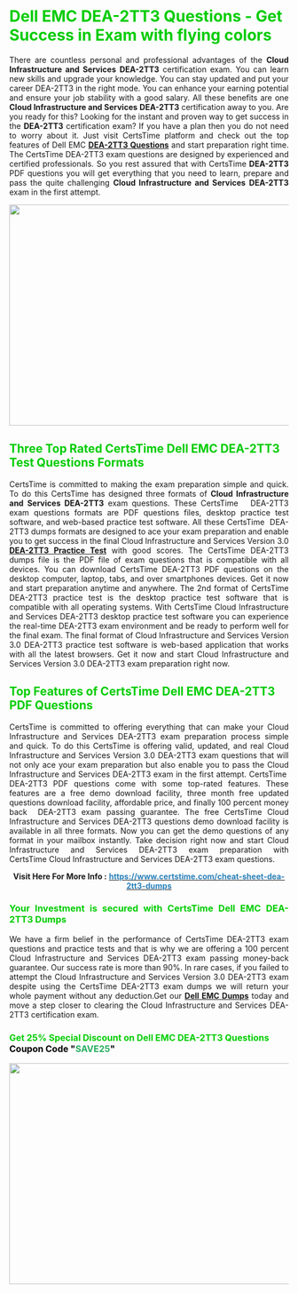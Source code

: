 <h1><span style="color:#00cc00;"><strong>Dell EMC DEA-2TT3 Questions - Get Success in Exam with flying colors</strong></span></h1>

<p style="text-align: justify;">There are countless personal and professional advantages of the <strong>Cloud Infrastructure and Services</strong> <strong>DEA-2TT3</strong> certification exam. You can learn new skills and upgrade your knowledge. You can stay updated and put your career DEA-2TT3 in the right mode. You can enhance your earning potential and ensure your job stability with a good salary. All these benefits are one <strong>Cloud Infrastructure and Services</strong> <strong>DEA-2TT3</strong> certification away to you. Are you ready for this? Looking for the instant and proven way to get success in the <strong></strong> <strong>DEA-2TT3</strong> certification exam? If you have a plan then you do not need to worry about it. Just visit CertsTime platform and check out the top features of Dell EMC <strong><a href="https://www.certstime.com/cheat-sheet-dea-2tt3-dumps">DEA-2TT3 Questions</a></strong> and start preparation right time. The CertsTime DEA-2TT3 exam questions are designed by experienced and certified professionals. So you rest assured that with CertsTime <strong></strong> <strong>DEA-2TT3</strong> PDF questions you will get everything that you need to learn, prepare and pass the quite challenging <strong>Cloud Infrastructure and Services</strong> <strong>DEA-2TT3</strong> exam in the first attempt.</p>

<p style="text-align: center;"><a href="https://www.certstime.com/cheat-sheet-dea-2tt3-dumps"><img alt="" src="https://i.imgur.com/wlGiNOk.jpg" style="width: 700px; height: 398px;" /></a></p>

<h2><span style="color:#00cc00;"><strong>Three Top Rated CertsTime Dell EMC DEA-2TT3 Test Questions Formats</strong></span></h2>

<p style="text-align: justify;">CertsTime is committed to making the exam preparation simple and quick. To do this CertsTime has designed three formats of <strong>Cloud Infrastructure and Services DEA-2TT3</strong> exam questions. These CertsTime   DEA-2TT3 exam questions formats are PDF questions files, desktop practice test software, and web-based practice test software. All these CertsTime  DEA-2TT3 dumps formats are designed to ace your exam preparation and enable you to get success in the final Cloud Infrastructure and Services Version 3.0 <strong><a href="https://www.certstime.com/cheat-sheet-dea-2tt3-dumps">DEA-2TT3 Practice Test</a></strong> with good scores. The CertsTime DEA-2TT3 dumps file is the PDF file of exam questions that is compatible with all devices. You can download CertsTime DEA-2TT3 PDF questions on the desktop computer, laptop, tabs, and over smartphones devices. Get it now and start preparation anytime and anywhere. The 2nd format of CertsTime DEA-2TT3 practice test is the desktop practice test software that is compatible with all operating systems. With CertsTime Cloud Infrastructure and Services DEA-2TT3 desktop practice test software you can experience the real-time DEA-2TT3 exam environment and be ready to perform well for the final exam. The final format of Cloud Infrastructure and Services Version 3.0 DEA-2TT3 practice test software is web-based application that works with all the latest browsers. Get it now and start Cloud Infrastructure and Services Version 3.0 DEA-2TT3 exam preparation right now.</p>

<h2><span style="color:#00cc00;"><strong>Top Features of CertsTime Dell EMC DEA-2TT3 PDF Questions</strong></span></h2>

<p style="text-align: justify;">CertsTime is committed to offering everything that can make your Cloud Infrastructure and Services DEA-2TT3 exam preparation process simple and quick. To do this CertsTime is offering valid, updated, and real Cloud Infrastructure and Services Version 3.0 DEA-2TT3 exam questions that will not only ace your exam preparation but also enable you to pass the Cloud Infrastructure and Services DEA-2TT3 exam in the first attempt. CertsTime  DEA-2TT3 PDF questions come with some top-rated features. These features are a free demo download facility, three month free updated questions download facility, affordable price, and finally 100 percent money back  DEA-2TT3 exam passing guarantee. The free CertsTime Cloud Infrastructure and Services DEA-2TT3 questions demo download facility is available in all three formats. Now you can get the demo questions of any format in your mailbox instantly. Take decision right now and start Cloud Infrastructure and Services DEA-2TT3 exam preparation with CertsTime Cloud Infrastructure and Services DEA-2TT3 exam questions.</p>

<p style="text-align: center;"><strong>Visit Here For More Info :</strong> <strong><a href="https://www.certstime.com/cheat-sheet-dea-2tt3-dumps"><span style="color:#2980b9;">https://www.certstime.com/cheat-sheet-dea-2tt3-dumps</span></a></strong></p>

<h3 style="text-align: justify;"><span style="color:#00cc00;"><strong>Your Investment is secured with CertsTime Dell EMC DEA-2TT3 Dumps</strong></span></h3>

<p style="text-align: justify;">We have a firm belief in the performance of CertsTime DEA-2TT3 exam questions and practice tests and that is why we are offering a 100 percent Cloud Infrastructure and Services DEA-2TT3 exam passing money-back guarantee. Our success rate is more than 90%. In rare cases, if you failed to attempt the Cloud Infrastructure and Services Version 3.0 DEA-2TT3 exam despite using the CertsTime DEA-2TT3 exam dumps we will return your whole payment without any deduction.Get our <strong><a href="https://www.certstime.com/cheat-sheet-dell-emc-dumps">Dell EMC Dumps</a></strong> today and move a step closer to clearing the Cloud Infrastructure and Services DEA-2TT3 certification exam.</p>

<h3 style="text-align: justify;"><strong><span style="font-size:16px;"><strong><span style="color:#00cc00;">Get 25% Special Discount on Dell EMC DEA-2TT3 Questions</span></strong><br />
<strong><span style="color:#000000;">Coupon Code</span></strong> <strong><span style="color:#000000;">"</span><span style="color:#27ae60;">SAVE</span><font color="#27ae60">25</font><span style="color:#000000;">"</span></strong></span></strong></h3>

<p style="text-align: center;"><strong><a href="https://www.certstime.com/cheat-sheet-dea-2tt3-dumps"><img alt="" src="https://i.imgur.com/Gj1kXWu.jpg" style="width: 700px; height: 398px;" /></a></strong></p>
